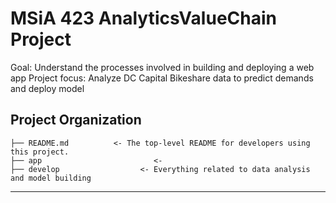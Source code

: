 
MSiA 423 AnalyticsValueChain Project
==============================

Goal: Understand the processes involved in building and deploying a web app
Project focus: Analyze DC Capital Bikeshare data to predict demands and deploy model 

Project Organization
------------

    ├── README.md          <- The top-level README for developers using this project.
    ├── app                         <- 
    ├── develop                  <- Everything related to data analysis and model building
--------